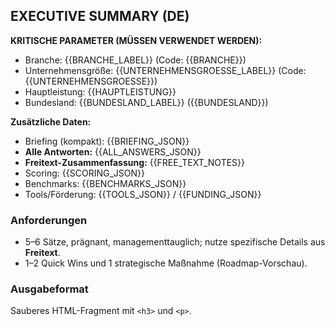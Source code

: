 ## EXECUTIVE SUMMARY (DE)

**KRITISCHE PARAMETER (MÜSSEN VERWENDET WERDEN):**
- Branche: {{BRANCHE_LABEL}} (Code: {{BRANCHE}})
- Unternehmensgröße: {{UNTERNEHMENSGROESSE_LABEL}} (Code: {{UNTERNEHMENSGROESSE}})
- Hauptleistung: {{HAUPTLEISTUNG}}
- Bundesland: {{BUNDESLAND_LABEL}} ({{BUNDESLAND}})

**Zusätzliche Daten:**
- Briefing (kompakt): {{BRIEFING_JSON}}
- **Alle Antworten:** {{ALL_ANSWERS_JSON}}
- **Freitext-Zusammenfassung:** {{FREE_TEXT_NOTES}}
- Scoring: {{SCORING_JSON}}
- Benchmarks: {{BENCHMARKS_JSON}}
- Tools/Förderung: {{TOOLS_JSON}} / {{FUNDING_JSON}}

### Anforderungen
- 5–6 Sätze, prägnant, managementtauglich; nutze spezifische Details aus **Freitext**.
- 1–2 Quick Wins und 1 strategische Maßnahme (Roadmap-Vorschau).

### Ausgabeformat
Sauberes HTML-Fragment mit `<h3>` und `<p>`.
